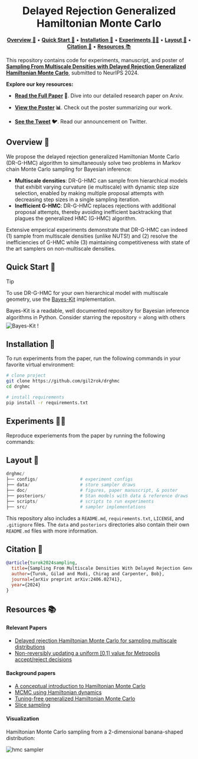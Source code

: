 <!-- <div align="center">

# Delayed rejection generalized Hamiltonian Monte Carlo
</div>

<div align="center">

[[**Paper**](https://arxiv.org/abs/2406.02741) :page_facing_up:] • [[**Poster**](#overview) :bar_chart:] • [[**Tweet**](#overview) :bird:]

</div>

This repository contains code for experiments, manuscript, and poster of [Sampling From multiscale densities with delayed rejection generalized Hamiltonian Monte Carlo](https://arxiv.org/abs/2406.02741), submitted to NeurIPS 2024.

<div align="center>

[**Overview** :telescope:](#overview) | [**Quick Start** :rocket:](#quick-start) | [**Installation** :wrench:](#installation) | [**Experiments** :scientist:](#experiments) | [**Repository Structure** :open_file_folder:](#repository-structure) | [**Citation** :scroll:](#citation) | [**Resources** :books:](#resources)

</div> -->

<div align="center">

# Delayed Rejection Generalized Hamiltonian Monte Carlo

[**Overview** :telescope:](#overview) • 
[**Quick Start** :rocket:](#quick-start) • 
[**Installation** :wrench:](#installation) • 
[**Experiments** :scientist:](#experiments) • 
[**Layout** :open_file_folder:](#layout) • 
[**Citation** :scroll:](#citation) • 
[**Resources** :books:](#resources)

</div>

This repository contains code for experiments, manuscript, and poster of [**Sampling From Multiscale Densities with Delayed Rejection Generalized Hamiltonian Monte Carlo**](https://arxiv.org/abs/2406.02741), submitted to NeurIPS 2024.

**Explore our key resources:**

- **[Read the Full Paper](https://arxiv.org/abs/2406.02741) :page_facing_up:**. Dive into our detailed research paper on Arxiv.

- **[View the Poster](#overview) :bar_chart:**.  Check out the poster summarizing our work.

- **[See the Tweet](#overview) :bird:**.  Read our announcement on Twitter.

<!-- [**Paper**](https://arxiv.org/abs/2406.02741) :page_facing_up: • 
[**Poster**](#overview) :bar_chart: • 
[**Tweet**](#overview) :bird: -->


## Overview :telescope:

We propose the delayed rejection generalized Hamiltonian Monte Carlo (DR-G-HMC) algorithm to simultaneously solve two problems in Markov chain Monte Carlo sampling for Bayesian inference:

- **Multiscale densities**: DR-G-HMC can sample from hierarchical models that exhibit varying curvature (ie multiscale) with dynamic step size selection, enabled by making multiple proposal attempts with decreasing step sizes in a single sampling iteration.
- **Inefficient G-HMC**: DR-G-HMC replaces rejections with additional proposal attempts, thereby avoiding inefficient backtracking that plagues the generalized HMC (G-HMC) algorithm.

Extensive emperical experiments demonstrate that DR-G-HMC can indeed (1) sample from multiscale densities (unlike NUTS!) and (2) resolve the inefficiencies of G-HMC while (3) maintaining competitiveness with state of the art samplers on non-multiscale densities.

## Quick Start :rocket:

> [!TIP]
> To use DR-G-HMC for your own hierarchical model with multiscale geometry, use the [Bayes-Kit](https://github.com/flatironinstitute/bayes-kit/blob/main/bayes_kit/drghmc.py) implementation.
>
> Bayes-Kit is a readable, well documented repository for Bayesian inference algorithms in Python. Consider starring the repository :star: along with others ![Bayes-Kit](https://img.shields.io/github/stars/flatironinstitute/bayes-kit?style=social) !

## Installation :wrench:

To run experiments from the paper, run the following commands in your favorite virtual environment:

```bash
# clone project
git clone https://github.com/gil2rok/drghmc
cd drghmc

# install requirements
pip install -r requirements.txt
```

## Experiments :scientist:

Reproduce experiements from the paper by running the following commands:

## Layout :open_file_folder:

```python
drghmc/
├── configs/                # experiment configs
├── data/                   # store sampler draws
├── doc/                    # figures, paper manuscript, & poster
├── posteriors/             # Stan models with data & reference draws
├── scripts/                # scripts to run experiments
├── src/                    # sampler implementations
```

This repository also includes a `README.md`, `requirements.txt`, `LICENSE`, and `.gitignore` files. The `data` and `posteriors` directories also contain their own `README.md` files with more information.

## Citation :scroll:

```bibtex
@article{turok2024sampling,
  title={Sampling From Multiscale Densities With Delayed Rejection Generalized Hamiltonian Monte Carlo},
  author={Turok, Gilad and Modi, Chirag and Carpenter, Bob},
  journal={arXiv preprint arXiv:2406.02741},
  year={2024}
}
```

## Resources :books:

#### Relevant Papers
- [Delayed rejection Hamiltonian Monte Carlo for sampling multiscale distributions](https://arxiv.org/abs/2110.00610)
- [Non-reversibly updating a uniform [0,1] value for Metropolis accept/reject decisions](https://arxiv.org/abs/2001.11950)

#### Background papers
- [A conceptual introduction to Hamiltonian Monte Carlo](https://arxiv.org/pdf/1701.02434.pdf)
- [MCMC using Hamiltonian dynamics](https://arxiv.org/pdf/1206.1901.pdf)
- [Tuning-free generalized Hamiltonian Monte Carlo](https://proceedings.mlr.press/v151/hoffman22a/hoffman22a.pdf)
- [Slice sampling](https://arxiv.org/abs/physics/0009028)

#### Visualization

Hamiltonian Monte Carlo sampling from a 2-dimensional banana-shaped distribution:

![hmc sampler](https://raw.githubusercontent.com/chi-feng/mcmc-demo/master/docs/hmc.gif)
